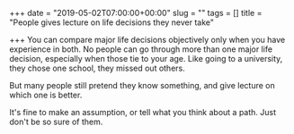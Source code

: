 +++
date = "2019-05-02T07:00:00+00:00"
slug = ""
tags = []
title = "People gives lecture on life decisions they never take"

+++
You can compare major life decisions objectively only when you have experience in both. No people can go through more than one major life decision, especially when those tie to your age. Like going to a university, they chose one school, they missed out others.

But many people still pretend they know something, and give lecture on which one is better.

It's fine to make an assumption, or tell what you think about a path. Just don't be so sure of them.